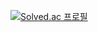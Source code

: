 [![Solved.ac
프로필](http://mazassumnida.wtf/api/v2/generate_badge?boj={alsrb9936})](https://solved.ac/{alsrb9936})

<!--
**alsrb9936/alsrb9936** is a ✨ _special_ ✨ repository because its `README.md` (this file) appears on your GitHub profile.

Here are some ideas to get you started:

- 🔭 I’m currently working on ...
- 🌱 I’m currently learning ...
- 👯 I’m looking to collaborate on ...
- 🤔 I’m looking for help with ...
- 💬 Ask me about ...
- 📫 How to reach me: ...
- 😄 Pronouns: ...
- ⚡ Fun fact: ...
-->
